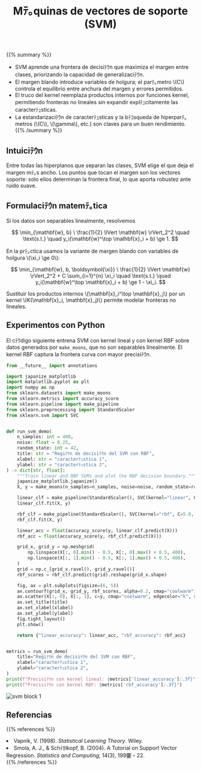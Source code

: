 ﻿---
title: "Mﾃ｡quinas de vectores de soporte (SVM)"
pre: "2.2.5 "
weight: 5
title_suffix: "Mejorar la generalizaciﾃｳn maximizando el margen"
---

{{% summary %}}
- SVM aprende una frontera de decisiﾃｳn que maximiza el margen entre clases, priorizando la capacidad de generalizaciﾃｳn.
- El margen blando introduce variables de holgura; el parﾃ｡metro \\(C\\) controla el equilibrio entre anchura del margen y errores permitidos.
- El truco del kernel reemplaza productos internos por funciones kernel, permitiendo fronteras no lineales sin expandir explﾃｭcitamente las caracterﾃｭsticas.
- La estandarizaciﾃｳn de caracterﾃｭsticas y la bﾃｺsqueda de hiperparﾃ｡metros (\\(C\\), \\(\gamma\\), etc.) son claves para un buen rendimiento.
{{% /summary %}}

## Intuiciﾃｳn
Entre todas las hiperplanos que separan las clases, SVM elige el que deja el margen mﾃ｡s ancho. Los puntos que tocan el margen son los vectores soporte: solo ellos determinan la frontera final, lo que aporta robustez ante ruido suave.

## Formulaciﾃｳn matemﾃ｡tica
Si los datos son separables linealmente, resolvemos

$$
\min_{\mathbf{w}, b} \ \frac{1}{2} \lVert \mathbf{w} \rVert_2^2
\quad \text{s.t.} \quad y_i(\mathbf{w}^\top \mathbf{x}_i + b) \ge 1.
$$

En la prﾃ｡ctica usamos la variante de margen blando con variables de holgura \\(\xi_i \ge 0\\):

$$
\min_{\mathbf{w}, b, \boldsymbol{\xi}}
\ \frac{1}{2} \lVert \mathbf{w} \rVert_2^2 + C \sum_{i=1}^{n} \xi_i
\quad \text{s.t.} \quad y_i(\mathbf{w}^\top \mathbf{x}_i + b) \ge 1 - \xi_i.
$$

Sustituir los productos internos \\(\mathbf{x}_i^\top \mathbf{x}_j\\) por un kernel \\(K(\mathbf{x}_i, \mathbf{x}_j)\\) permite modelar fronteras no lineales.

## Experimentos con Python
El cﾃｳdigo siguiente entrena SVM con kernel lineal y con kernel RBF sobre datos generados por `make_moons`, que no son separables linealmente. El kernel RBF captura la frontera curva con mayor precisiﾃｳn.

```python
from __future__ import annotations

import japanize_matplotlib
import matplotlib.pyplot as plt
import numpy as np
from sklearn.datasets import make_moons
from sklearn.metrics import accuracy_score
from sklearn.pipeline import make_pipeline
from sklearn.preprocessing import StandardScaler
from sklearn.svm import SVC


def run_svm_demo(
    n_samples: int = 400,
    noise: float = 0.25,
    random_state: int = 42,
    title: str = "Regiﾃｳn de decisiﾃｳn del SVM con RBF",
    xlabel: str = "caracterﾃｭstica 1",
    ylabel: str = "caracterﾃｭstica 2",
) -> dict[str, float]:
    """Train linear and RBF SVMs and plot the RBF decision boundary."""
    japanize_matplotlib.japanize()
    X, y = make_moons(n_samples=n_samples, noise=noise, random_state=random_state)

    linear_clf = make_pipeline(StandardScaler(), SVC(kernel="linear", C=1.0))
    linear_clf.fit(X, y)

    rbf_clf = make_pipeline(StandardScaler(), SVC(kernel="rbf", C=5.0, gamma=0.5))
    rbf_clf.fit(X, y)

    linear_acc = float(accuracy_score(y, linear_clf.predict(X)))
    rbf_acc = float(accuracy_score(y, rbf_clf.predict(X)))

    grid_x, grid_y = np.meshgrid(
        np.linspace(X[:, 0].min() - 0.5, X[:, 0].max() + 0.5, 400),
        np.linspace(X[:, 1].min() - 0.5, X[:, 1].max() + 0.5, 400),
    )
    grid = np.c_[grid_x.ravel(), grid_y.ravel()]
    rbf_scores = rbf_clf.predict(grid).reshape(grid_x.shape)

    fig, ax = plt.subplots(figsize=(6, 5))
    ax.contourf(grid_x, grid_y, rbf_scores, alpha=0.2, cmap="coolwarm")
    ax.scatter(X[:, 0], X[:, 1], c=y, cmap="coolwarm", edgecolor="k", s=30)
    ax.set_title(title)
    ax.set_xlabel(xlabel)
    ax.set_ylabel(ylabel)
    fig.tight_layout()
    plt.show()

    return {"linear_accuracy": linear_acc, "rbf_accuracy": rbf_acc}


metrics = run_svm_demo(
    title="Regiﾃｳn de decisiﾃｳn del SVM con RBF",
    xlabel="caracterﾃｭstica 1",
    ylabel="caracterﾃｭstica 2",
)
print(f"Precisiﾃｳn con kernel lineal: {metrics['linear_accuracy']:.3f}")
print(f"Precisiﾃｳn con kernel RBF: {metrics['rbf_accuracy']:.3f}")

```


![svm block 1](/images/basic/classification/svm_block01_es.png)

## Referencias
{{% references %}}
<li>Vapnik, V. (1998). <i>Statistical Learning Theory</i>. Wiley.</li>
<li>Smola, A. J., &amp; Schﾃｶlkopf, B. (2004). A Tutorial on Support Vector Regression. <i>Statistics and Computing</i>, 14(3), 199窶・22.</li>
{{% /references %}}

